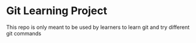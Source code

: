 # Git Learning Project

This repo is only meant to be used by learners to learn git and try different git commands

